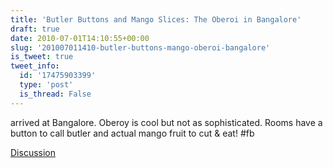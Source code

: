```yaml
---
title: 'Butler Buttons and Mango Slices: The Oberoi in Bangalore'
draft: true
date: 2010-07-01T14:10:55+00:00
slug: '201007011410-butler-buttons-mango-oberoi-bangalore'
is_tweet: true
tweet_info:
  id: '17475903399'
  type: 'post'
  is_thread: False
---
```




arrived at Bangalore. Oberoy is cool but not as sophisticated. Rooms have a button to call butler and actual mango fruit to cut & eat! #fb

[Discussion](https://x.com/sytelus/status/17475903399)
